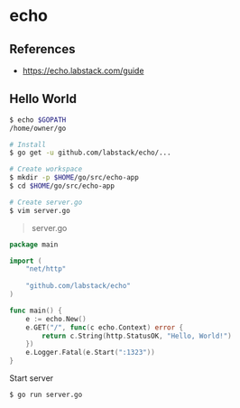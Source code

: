 # echo


## References
* https://echo.labstack.com/guide


## Hello World
``` sh
$ echo $GOPATH
/home/owner/go

# Install
$ go get -u github.com/labstack/echo/...

# Create workspace
$ mkdir -p $HOME/go/src/echo-app
$ cd $HOME/go/src/echo-app

# Create server.go
$ vim server.go
```

> server.go
``` go
package main

import (
    "net/http"
    
    "github.com/labstack/echo"
)

func main() {
    e := echo.New()
    e.GET("/", func(c echo.Context) error {
        return c.String(http.StatusOK, "Hello, World!")
    })
    e.Logger.Fatal(e.Start(":1323"))
}
```

Start server

``` sh
$ go run server.go
```
